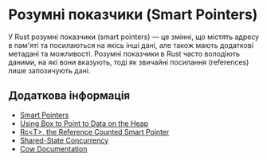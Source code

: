 # Розумні показчики (Smart Pointers)

У Rust розумні показчики (smart pointers) — це змінні, що містять адресу в пам'яті та посилаються на якісь інші дані, але також мають додаткові метадані та можливості.
Розумні показчики в Rust часто володіють даними, на які вони вказують, тоді як звичайні посилання (references) лише запозичують дані.

## Додаткова інформація

- [Smart Pointers](https://doc.rust-lang.org/book/ch15-00-smart-pointers.html)
- [Using Box to Point to Data on the Heap](https://doc.rust-lang.org/book/ch15-01-box.html)
- [Rc\<T\>, the Reference Counted Smart Pointer](https://doc.rust-lang.org/book/ch15-04-rc.html)
- [Shared-State Concurrency](https://doc.rust-lang.org/book/ch16-03-shared-state.html)
- [Cow Documentation](https://doc.rust-lang.org/std/borrow/enum.Cow.html)
